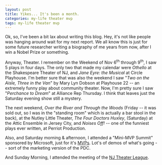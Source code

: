 ```yaml
---
layout: post
title: Yikes... It's been a month.
categories: my-life theater mvp
tags: my-life theater mvp
---
```


Ok, so, I've been a bit lax about writing this blog.  Hey, it's not like people was hanging around wait for my next report.  We all know this is just for some future researcher writing a biography of me years from now, after I win a Nobel Prize or something.

Anyway,  Theater.  I remember on the Weekend of Nov 6<sup>th</sup> through 9<sup>th</sup>, I saw 5 plays in four days.  The only two that made my calendar were *Othello* at the Shakespeare Theater of NJ, and *Jane Eyre: the Musical* at Circle Playhouse.  I'm better sure that was also the weekend I saw "*Two on the Aisle, Three in the Van*" by Mary Lyn Dobson at Playhouse 22 -- an extremely funny play about community theater.  Now, I'm pretty sure I saw "*Perchance to Dream*" at Alliance Rep Thursday.  I think that leaves just the Saturday evening show still a mystery.

The next weekend, *Over the River and Through the Woods* (Friday -- it was sold out, so I was in the "standing room" which is actually a bar stool in the back), at the Nutley Little Theater, *The Four Doctors Huxley*, (Saturday) at the Attic Ensemble in Jersey City, and *Noises Off!* -- one of the funniest plays ever written, at Perriot Production.

Also, and Saturday morning &amp; afternoon, I attended a "Mini-MVP Summit" sponsored by Microsoft, just for it's [MVPs](http://mvp.support.microsoft.com/). Lot's of demos of what's going -- sort of the marketing version of the PDC.

And Sunday Morning, I attended the meeting of the [NJ Theater League](http://www.njtl.net).
